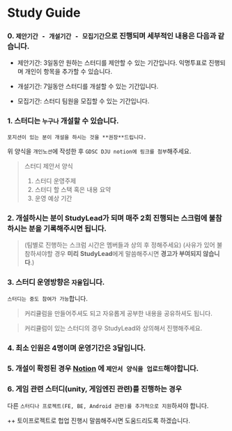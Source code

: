# Study Guide

### 0. `제안기간 - 개설기간 - 모집기간`으로 진행되며 세부적인 내용은 다음과 같습니다.

- 제안기간: 3일동안 원하는 스터디를 제안할 수 있는 기간입니다. 
익명투표로 진행되며 개인이 항목을 추가할 수 있습니다.

- 개설기간: 7일동안 스터디를 개설할 수 있는 기간입니다.

- 모집기간: 스터디 팀원을 모집할 수 있는 기간입니다.

### 1. 스터디는 `누구나` 개설할 수 있습니다.
`포지션이 있는 분이 개설을 하시는 것을 **권장**드립니다.`

위 양식을 `개인노션`에 작성한 후 `GDSC DJU notion에 링크를 첨부`해주세요.

>스터디 제안서 양식
>1. 스터디 운영주제
>2. 스터디 할 스택 혹은 내용 요약
>3. 운영 예상 기간


### 2. 개설하시는 분이 StudyLead가 되며 **매주 2회** 진행되는 스크럼에 불참하시는 분을 기록해주시면 됩니다.

> (팀별로 진행하는 스크럼 시간은 멤버들과 상의 후 정해주세요)
>(사유가 있어 불참하셔야할 경우 **미리** **StudyLead**에게 말씀해주시면 **경고가 부여되지 않습니다**.)


### 3. 스터디 운영방향은 `자율`입니다. 

`스터디는 중도 참여가 가능`합니다.

> 커리큘럼을 만들어주셔도 되고 자유롭게 공부한 내용을 공유하셔도 됩니다.

> 커리큘럼이 있는 스터디의 경우 StudyLead와 상의해서 진행해주세요.


### 4. 최소 인원은 4명이며 운영기간은 3달입니다.

### 5. 개설이 확정된 경우 [Notion](https://www.notion.so/Study-bc513ab8f9e64bc7859526b87ccb9587) 에 `제안서 양식을 업로드`해야합니다.

### 6. 게임 관련 스터디(unity, 게임엔진 관련)를 진행하는 경우
   다른 `스터디나 프로젝트(FE, BE, Android 관련)를 추가적으로 지원`하셔야 합니다.


++ 토이프로젝트로 헙업 진행시 말씀해주시면 도움드리도록 하겠습니다.

